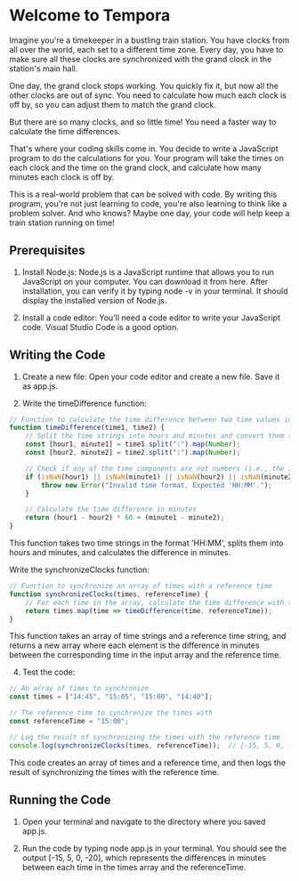 # Welcome to Tempora

Imagine you're a timekeeper in a bustling train station. You have clocks from all over the world, each set to a different time zone. Every day, you have to make sure all these clocks are synchronized with the grand clock in the station's main hall.

One day, the grand clock stops working. You quickly fix it, but now all the other clocks are out of sync. You need to calculate how much each clock is off by, so you can adjust them to match the grand clock.

But there are so many clocks, and so little time! You need a faster way to calculate the time differences.

That's where your coding skills come in. You decide to write a JavaScript program to do the calculations for you. Your program will take the times on each clock and the time on the grand clock, and calculate how many minutes each clock is off by.

This is a real-world problem that can be solved with code. By writing this program, you're not just learning to code, you're also learning to think like a problem solver. And who knows? Maybe one day, your code will help keep a train station running on time!

## Prerequisites

1. Install Node.js: Node.js is a JavaScript runtime that allows you to run JavaScript on your computer. You can download it from here. After installation, you can verify it by typing node -v in your terminal. It should display the installed version of Node.js.

2. Install a code editor: You'll need a code editor to write your JavaScript code. Visual Studio Code is a good option.

## Writing the Code

1. Create a new file: Open your code editor and create a new file. Save it as app.js.

2. Write the timeDifference function:

```javascript
// Function to calculate the time difference between two time values in the format 'HH:MM'
function timeDifference(time1, time2) {
    // Split the time strings into hours and minutes and convert them to numbers
    const [hour1, minute1] = time1.split(":").map(Number);
    const [hour2, minute2] = time2.split(":").map(Number);

    // Check if any of the time components are not numbers (i.e., the input was not in the expected format)
    if (isNaN(hour1) || isNaN(minute1) || isNaN(hour2) || isNaN(minute2)) {
        throw new Error("Invalid time format. Expected 'HH:MM'.");
    }

    // Calculate the time difference in minutes
    return (hour1 - hour2) * 60 + (minute1 - minute2);
}
```

This function takes two time strings in the format 'HH:MM', splits them into hours and minutes, and calculates the difference in minutes.

Write the synchronizeClocks function:
```javascript
// Function to synchronize an array of times with a reference time
function synchronizeClocks(times, referenceTime) {
    // For each time in the array, calculate the time difference with the reference time
    return times.map(time => timeDifference(time, referenceTime));
}
```
This function takes an array of time strings and a reference time string, and returns a new array where each element is the difference in minutes between the corresponding time in the input array and the reference time.

4. Test the code:
```javascript
// An array of times to synchronize
const times = ["14:45", "15:05", "15:00", "14:40"];

// The reference time to synchronize the times with
const referenceTime = "15:00";

// Log the result of synchronizing the times with the reference time
console.log(synchronizeClocks(times, referenceTime));  // [-15, 5, 0, -20]
```
This code creates an array of times and a reference time, and then logs the result of synchronizing the times with the reference time.

## Running the Code

1. Open your terminal and navigate to the directory where you saved app.js.

2. Run the code by typing node app.js in your terminal. You should see the output [-15, 5, 0, -20], which represents the differences in minutes between each time in the times array and the referenceTime.


